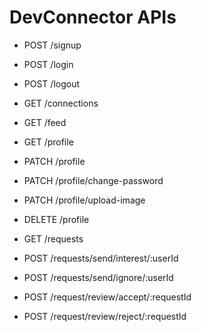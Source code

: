 # DevConnector APIs

-   POST /signup
-   POST /login
-   POST /logout
-   GET /connections
-   GET /feed

-   GET /profile
-   PATCH /profile
-   PATCH /profile/change-password
-   PATCH /profile/upload-image
-   DELETE /profile

-   GET /requests
-   POST /requests/send/interest/:userId
-   POST /requests/send/ignore/:userId
-   POST /request/review/accept/:requestId
-   POST /request/review/reject/:requestId
